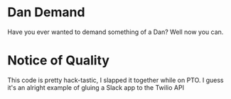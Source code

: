# Dan Demand
Have you ever wanted to demand something of a Dan? Well now you can.

# Notice of Quality
This code is pretty hack-tastic, I slapped it together while on PTO. I guess it's an alright
example of gluing a Slack app to the Twilio API

